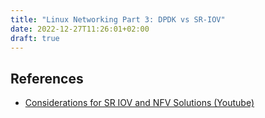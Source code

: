 ```yaml
---
title: "Linux Networking Part 3: DPDK vs SR-IOV"
date: 2022-12-27T11:26:01+02:00
draft: true
---
```




## References
- [Considerations for SR IOV and NFV Solutions (Youtube)](https://www.youtube.com/watch?v=6UUFWZs-Sck)
